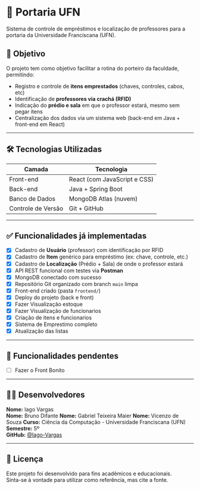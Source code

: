 # 🏫 Portaria UFN

Sistema de controle de empréstimos e localização de professores para a portaria da Universidade Franciscana (UFN).

## 🎯 Objetivo

O projeto tem como objetivo facilitar a rotina do porteiro da faculdade, permitindo:

- Registro e controle de **itens emprestados** (chaves, controles, cabos, etc)
- Identificação de **professores via crachá (RFID)**
- Indicação do **prédio e sala** em que o professor estará, mesmo sem pegar itens
- Centralização dos dados via um sistema web (back-end em Java + front-end em React)

---

## 🛠️ Tecnologias Utilizadas

| Camada         | Tecnologia                         |
|----------------|-------------------------------------|
| Front-end      | React (com JavaScript e CSS)        |
| Back-end       | Java + Spring Boot                  |
| Banco de Dados | MongoDB Atlas (nuvem)               |
| Controle de Versão | Git + GitHub                   |

---

## ✅ Funcionalidades já implementadas

- [x] Cadastro de **Usuário** (professor) com identificação por RFID
- [x] Cadastro de **Item** genérico para empréstimo (ex: chave, controle, etc.)
- [x] Cadastro de **Localização** (Prédio + Sala) de onde o professor estará
- [x] API REST funcional com testes via **Postman**
- [x] MongoDB conectado com sucesso
- [x] Repositório Git organizado com branch `main` limpa
- [x] Front-end criado (pasta `frontend/`)
- [x] Deploy do projeto (back e front)
- [x] Fazer Visualização estoque
- [x] Fazer Visualização de funcionarios
- [x] Criação de itens e funcionarios
- [x] Sistema de Emprestimo completo
- [x] Atualização das listas
---

## 🔧 Funcionalidades pendentes

- [ ] Fazer o Front Bonito

---

## 👨‍💻 Desenvolvedores

**Nome:** Iago Vargas  
**Nome:** Bruno Difante
**Nome:** Gabriel Teixeira Maier
**Nome:** Vicenzo de Souza
**Curso:** Ciência da Computação - Universidade Franciscana (UFN)  
**Semestre:** 5º  
**GitHub:** [@Iago-Vargas](https://github.com/Iago-Vargas)

---

## 📌 Licença

Este projeto foi desenvolvido para fins acadêmicos e educacionais.  
Sinta-se à vontade para utilizar como referência, mas cite a fonte.


